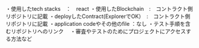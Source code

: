 ・使用したtech stacks　：　react
・使用したBlockchain　:　コントラクト側リポジトリに記載
・deployしたContract(ExplorerでOK）　:　コントラクト側リポジトリに記載
・application codeやその他のfile ：なし
・テスト手順を含むリポジトリへのリンク　
・審査やテストのためにプロジェクトにアクセスする方法など
